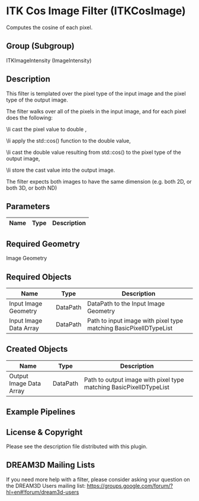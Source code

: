 # ITK Cos Image Filter (ITKCosImage)

Computes the cosine of each pixel.

## Group (Subgroup)

ITKImageIntensity (ImageIntensity)

## Description

This filter is templated over the pixel type of the input image and the pixel type of the output image.

The filter walks over all of the pixels in the input image, and for each pixel does the following:



\li cast the pixel value to double , 


\li apply the std::cos() function to the double value, 


\li cast the double value resulting from std::cos() to the pixel type of the output image, 


\li store the cast value into the output image.



The filter expects both images to have the same dimension (e.g. both 2D, or both 3D, or both ND)

## Parameters

| Name | Type | Description |
|------|------|-------------|

## Required Geometry

Image Geometry

## Required Objects

| Name |Type | Description |
|-----|------|-------------|
| Input Image Geometry | DataPath | DataPath to the Input Image Geometry |
| Input Image Data Array | DataPath | Path to input image with pixel type matching BasicPixelIDTypeList |

## Created Objects

| Name |Type | Description |
|-----|------|-------------|
| Output Image Data Array | DataPath | Path to output image with pixel type matching BasicPixelIDTypeList |

## Example Pipelines


## License & Copyright

Please see the description file distributed with this plugin.


## DREAM3D Mailing Lists

If you need more help with a filter, please consider asking your question on the DREAM3D Users mailing list:
https://groups.google.com/forum/?hl=en#!forum/dream3d-users


